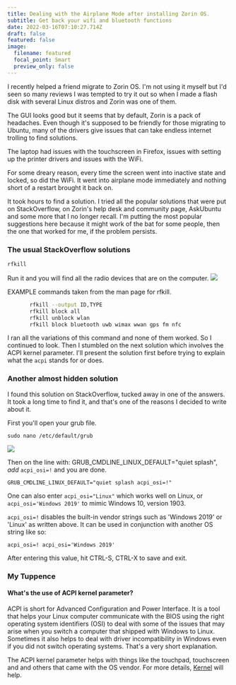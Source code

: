 ```yaml
---
title: Dealing with the Airplane Mode after installing Zorin OS.
subtitle: Get back your wifi and bluetooth functions
date: 2022-03-16T07:10:27.714Z
draft: false
featured: false
image:
  filename: featured
  focal_point: Smart
  preview_only: false
---
```


I recently helped a friend migrate to Zorin OS. I'm not using it myself but I'd seen so many reviews I was tempted to try it out so when I made a flash disk with several Linux distros and Zorin was one of them.

The GUI looks good but it seems that by default, Zorin is a pack of headaches. Even though it's supposed to be friendly for those migrating to Ubuntu, many of the drivers give issues that can take endless internet trolling to find solutions.

The laptop had issues with the touchscreen in Firefox, issues with setting up the printer drivers and issues with the WiFi.

For some dreary reason, every time the screen went into inactive state and locked, so did the WiFi. It went into airplane mode immediately and nothing short of a restart brought it back on.

It took hours to find a solution. I tried all the popular solutions that were put on StackOverflow, on Zorin's help desk and community page, AskUbuntu and some more that I no longer recall. I'm putting the most popular suggestions here because it might work of the bat for some people, then the one that worked for me, if the problem persists.

### The usual StackOverflow solutions
`rfkill`

Run it and you will find all the radio devices that are on the computer.
<img src="../path/to/image-1"/>

EXAMPLE commands taken from the man page for rfkill.
```bash
       rfkill --output ID,TYPE
       rfkill block all
       rfkill unblock wlan
       rfkill block bluetooth uwb wimax wwan gps fm nfc
```
       
I ran all the variations of this command and none of them worked.
So I continued to look. Then I stumbled on the next solution which involves the ACPI kernel parameter.
I'll present the solution first before trying to explain what the `acpi` stands for or does.

### Another almost hidden solution

I found this solution on StackOverflow, tucked away in one of the answers. It took a long time to find it, and that's one of the reasons I decided to write about it.

First you'll open your grub file.

    sudo nano /etc/default/grub

<img src="../path/to/image-2"/>

Then on the line with: GRUB_CMDLINE_LINUX_DEFAULT="quiet splash",  *add*  `acpi_osi=!` and you are done.

    GRUB_CMDLINE_LINUX_DEFAULT="quiet splash acpi_osi=!"

One can also enter `acpi_osi="Linux"` which works well on Linux, or
`acpi_osi='Windows 2019'` to mimic Windows 10, version 1903.

`acpi_osi=!` disables the built-in vendor strings such as 'Windows 2019' or 'Linux' as written above. It can be used in conjunction with another OS string like so:

`acpi_osi=! acpi_osi='Windows 2019'`

After entering this value, hit CTRL-S, CTRL-X to save and exit.

### My Tuppence
#### What's the use of ACPI kernel parameter?
ACPI is short for Advanced Configuration and Power Interface. It is a tool that helps your Linux computer communicate with the BIOS using the right operating system identifiers (OSI) to deal with some of the issues that may arise when you switch a computer that shipped with Windows to Linux. Sometimes it also helps to deal with driver incompatibility in Windows even if you did not switch operating systems. That's a very short explanation.

The ACPI kernel parameter helps with things like the touchpad, touchscreen and and others that came with the OS vendor.
For more details, [Kernel](https://www.kernel.org/doc/Documentation/admin-guide/kernel-parameters.txt) will help.
